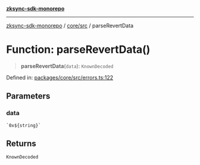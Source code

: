 [**zksync-sdk-monorepo**](../../../README.md)

***

[zksync-sdk-monorepo](../../../README.md) / [core/src](../README.md) / parseRevertData

# Function: parseRevertData()

> **parseRevertData**(`data`): `KnownDecoded`

Defined in: [packages/core/src/errors.ts:122](https://github.com/dutterbutter/zksync-sdk/blob/128d557933eb10f01edd78c0b3392137ca480daf/packages/core/src/errors.ts#L122)

## Parameters

### data

`` `0x${string}` ``

## Returns

`KnownDecoded`
